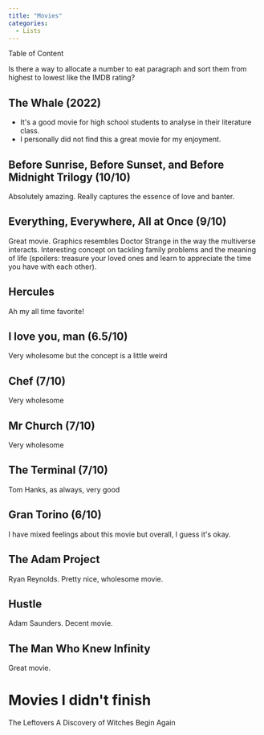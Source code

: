 ```yaml
---
title: "Movies"
categories:
  - Lists
---
```

Table of Content

Is there a way to allocate a number to eat paragraph and sort them from highest to lowest like the IMDB rating?

## The Whale (2022)
- It's a good movie for high school students to analyse in their literature class.
- I personally did not find this a great movie for my enjoyment.

## Before Sunrise, Before Sunset, and Before Midnight Trilogy (10/10)

Absolutely amazing. Really captures the essence of love and banter.

## Everything, Everywhere, All at Once (9/10)

Great movie. Graphics resembles Doctor Strange in the way the multiverse interacts. Interesting concept on tackling family problems and the meaning of life (spoilers: treasure your loved ones and learn to appreciate the time you have with each other).

## Hercules

Ah my all time favorite!

## I love you, man (6.5/10)
Very wholesome but the concept is a little weird 

## Chef (7/10)
Very wholesome

## Mr Church (7/10)
Very wholesome

## The Terminal (7/10)
Tom Hanks, as always, very good

## Gran Torino (6/10)
I have mixed feelings about this movie but overall, I guess it's okay.

## The Adam Project
Ryan Reynolds. Pretty nice, wholesome movie.

## Hustle
Adam Saunders. Decent movie.

## The Man Who Knew Infinity
Great movie.


# Movies I didn't finish
The Leftovers
A Discovery of Witches
Begin Again
